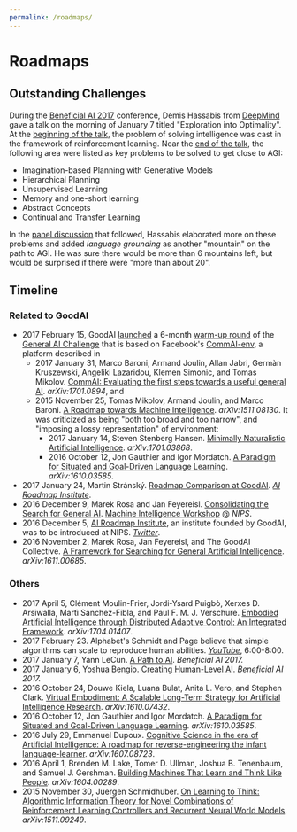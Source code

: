```yaml
---
permalink: /roadmaps/
---
```

# Roadmaps

## Outstanding Challenges

During the [Beneficial AI 2017](https://futureoflife.org/bai-2017/) conference, Demis Hassabis from [DeepMind](http://realai.org/labs/deepmind/) gave a talk on the morning of January 7 titled "Exploration into Optimality". At the [beginning of the talk](https://youtu.be/otJKzpNWZT4?t=28s), the problem of solving intelligence was cast in the framework of reinforcement learning. Near the [end of the talk](https://youtu.be/otJKzpNWZT4?t=20m32s), the following area were listed as key problems to be solved to get close to AGI:

* Imagination-based Planning with Generative Models
* Hierarchical Planning
* Unsupervised Learning
* Memory and one-short learning
* Abstract Concepts
* Continual and Transfer Learning

In the [panel discussion](https://youtu.be/V0aXMTpZTfc?t=23m57s) that followed, Hassabis elaborated more on these problems and added *language grounding* as another "mountain" on the path to AGI. He was sure there would be more than 6 mountains left, but would be surprised if there were "more than about 20".

## Timeline

### Related to GoodAI

* 2017 February 15, GoodAI [launched](http://blog.marekrosa.org/2017/02/first-round-of-general-ai-challenge_15.html) a 6-month [warm-up round](https://www.general-ai-challenge.org/active-rounds) of the [General AI Challenge](https://www.general-ai-challenge.org/) that is based on Facebook's [CommAI-env](https://github.com/facebookresearch/CommAI-env), a platform described in
  * 2017 January 31, Marco Baroni, Armand Joulin, Allan Jabri, Germàn Kruszewski, Angeliki Lazaridou, Klemen Simonic, and Tomas Mikolov. [CommAI: Evaluating the first steps towards a useful general AI](https://arxiv.org/abs/1701.08954). *arXiv:1701.0894*, and
  * 2015 November 25, Tomas Mikolov, Armand Joulin, and Marco Baroni. [A Roadmap towards Machine Intelligence](https://arxiv.org/abs/1511.08130). *arXiv:1511.08130*. It was criticized as being "both too broad and too narrow", and "imposing a lossy representation" of environment:
    * 2017 January 14, Steven Stenberg Hansen. [Minimally Naturalistic Artificial Intelligence](https://arxiv.org/abs/1701.03868). *arXiv:1701.03868*.
    * 2016 October 12, Jon Gauthier and Igor Mordatch. [A Paradigm for Situated and Goal-Driven Language Learning](https://arxiv.org/abs/1610.03585). *arXiv:1610.03585*.
* 2017 January 24, Martin Stránský. [Roadmap Comparison at GoodAI](https://medium.com/ai-roadmap-institute/roadmap-comparison-at-goodai-cfba094c645b). [*AI Roadmap Institute*](https://medium.com/ai-roadmap-institute).
* 2016 December 9, Marek Rosa and Jan Feyereisl. [Consolidating the Search for General AI](https://mainatnips.github.io/mainatnips.github.io/abstracts/rosa-feyereisl.pdf). [Machine Intelligence Workshop](https://mainatnips.github.io/) @ *NIPS*.
* 2016 December 5, [AI Roadmap Institute](https://www.roadmapinstitute.org/), an institute founded by GoodAI, was to be introduced at NIPS. [*Twitter*](https://twitter.com/AIroadmap/status/805790998207008770).
* 2016 November 2, Marek Rosa, Jan Feyereisl, and The GoodAI Collective. [A Framework for Searching for General Artificial Intelligence](https://arxiv.org/abs/1611.00685). *arXiv:1611.00685*.

### Others

* 2017 April 5, Clément Moulin-Frier, Jordi-Ysard Puigbò, Xerxes D. Arsiwalla, Martì Sanchez-Fibla, and Paul F. M. J. Verschure. [Embodied Artificial Intelligence through Distributed Adaptive Control: An Integrated Framework](https://arxiv.org/abs/1704.01407). *arXiv:1704.01407*.
* 2017 February 23. Alphabet's Schmidt and Page believe that simple algorithms can scale to reproduce human abilities. *[YouTube](https://www.youtube.com/watch?v=-UViiNq-dxk)*, 6:00-8:00.
* 2017 January 7, Yann LeCun. [A Path to AI](https://futureoflife.org/wp-content/uploads/2017/01/Yann-LeCun.pdf). *Beneficial AI 2017.*
* 2017 January 6, Yoshua Bengio. [Creating Human-Level AI](https://futureoflife.org/wp-content/uploads/2017/01/Yoshua-Bengio.pdf). *Beneficial AI 2017.*
* 2016 October 24, Douwe Kiela, Luana Bulat, Anita L. Vero, and Stephen Clark. [Virtual Embodiment: A Scalable Long-Term Strategy for Artificial Intelligence Research](https://arxiv.org/abs/1610.07432). *arXiv:1610.07432*.
* 2016 October 12, Jon Gauthier and Igor Mordatch. [A Paradigm for Situated and Goal-Driven Language Learning](https://arxiv.org/abs/1610.03585). *arXiv:1610.03585*.
* 2016 July 29, Emmanuel Dupoux. [Cognitive Science in the era of Artificial Intelligence: A roadmap for reverse-engineering the infant language-learner](https://arxiv.org/abs/1607.08723). *arXiv:1607.08723*.
* 2016 April 1, Brenden M. Lake, Tomer D. Ullman, Joshua B. Tenenbaum, and Samuel J. Gershman. [Building Machines That Learn and Think Like People](https://arxiv.org/abs/1604.00289). *arXiv:1604.00289*.
* 2015 November 30, Juergen Schmidhuber. [On Learning to Think: Algorithmic Information Theory for Novel Combinations of Reinforcement Learning Controllers and Recurrent Neural World Models](https://arxiv.org/abs/1511.09249). *arXiv:1511.09249*.
